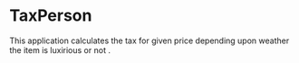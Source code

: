 # TaxPerson

This application calculates the tax for given price depending upon weather the item is luxirious or not .
